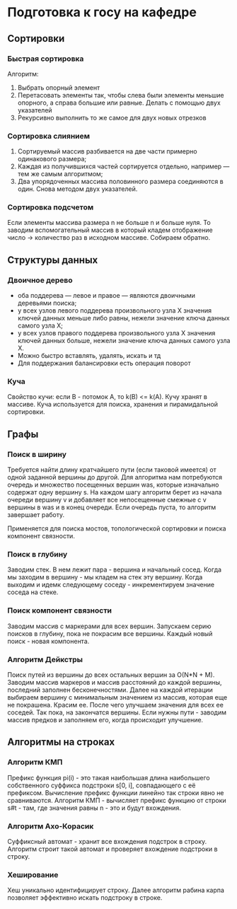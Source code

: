 # Подготовка к госу на кафедре

## Сортировки

### Быстрая сортировка

Алгоритм:
1. Выбрать опорный элемент
2. Перетасовать элементы так, чтобы слева были элементы меньшие опорного, а справа большие или равные. Делать с помощью двух указателей
3. Рекурсивно выполнить то же самое для двух новых отрезков

### Сортировка слиянием

1. Сортируемый массив разбивается на две части примерно одинакового размера;
2. Каждая из получившихся частей сортируется отдельно, например — тем же самым алгоритмом;
3. Два упорядоченных массива половинного размера соединяются в один. Снова методом двух указателей.

### Сортировка подсчетом

Если элементы массива размера n не больше n и больше нуля. То заводим вспомогательный массив в который кладем отображение число -> количество раз в исходном массиве. Собираем обратно.

## Структуры данных

### Двоичное дерево

* оба поддерева — левое и правое — являются двоичными деревьями поиска;
* у всех узлов левого поддерева произвольного узла X значения ключей данных меньше либо равны, нежели значение ключа данных самого узла X;
* у всех узлов правого поддерева произвольного узла X значения ключей данных больше, нежели значение ключа данных самого узла X.
* Можно быстро вставлять, удалять, искать и тд
* Для поддержания балансировки есть операция поворот

### Куча

Свойство кучи: если B - потомок A, то k(B) <= k(A). Кучу хранят в массиве. Куча используется для поиска, хранения и пирамидальной сортировки.

## Графы

### Поиск в ширину

Требуется найти длину кратчайшего пути (если таковой имеется) от одной заданной вершины до другой.
Для алгоритма нам потребуются очередь и множество посещенных вершин was, которые изначально содержат одну вершину s.
На каждом шагу алгоритм берет из начала очереди вершину v и добавляет все непосещенные смежные с v вершины в was и в конец очереди. Если очередь пуста, то алгоритм завершает работу.

Применяется для поиска мостов, топологической сортировки и поиска компонент связности.

### Поиск в глубину

Заводим стек. В нем лежит пара - вершина и начальный сосед. Когда мы заходим в вершину - мы кладем на стек эту вершину. Когда выходим и идемк следующему соседу - инкрементируем значение соседа на стеке.

### Поиск компонент связности

Заводим массив с маркерами для всех вершин. Запускаем серию поисков в глубину, пока не покрасим все вершины. Каждый новый поиск - новая компонента.

### Алгоритм Дейкстры

Поиск путей из вершины до всех остальных вершин за O(N*N + M). Заводим массив маркеров и массив расстояний до каждой вершины, последний заполнен бесконечностями.
Далее на каждой итерации выбираем вершину с минимальным значением из массив, которая еще не покрашена. Красим ее. После чего улучшаем значения для всех ее соседей. Так пока, на закончатся вершины.
Если нужны пути - заводим массив предков и заполняем его, когда происходит улучшение.

## Алгоритмы на строках

### Алгоритм КМП

Префикс функция pi(i) - это такая наибольшая длина наибольшего собственного суффикса подстроки s[0, i], совпадающего с её префиксом.
Вычисление префикс функции линейно так строки явно не сравниваются. Алгоритм КМП - вычисляет префикс функцию от строки s#t - там, где значения равны n - это и будут вхождения.

### Алгоритм Ахо-Корасик

Суффиксный автомат - хранит все вхождения подстрок в строку.
Алгоритм строит такой автомат и проверяет вхождение подстроки в строку.

### Хеширование

Хеш уникально идентифицирует строку. Далее алгоритм рабина карпа позволяет эффективно искать подстроку в строке.

